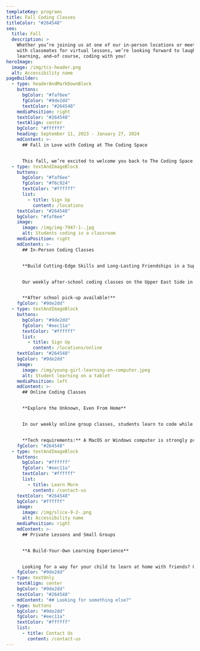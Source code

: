 ```yaml
---
templateKey: programs
title: Fall Coding Classes
titleColor: "#264548"
seo:
  title: Fall
  description: >
    Whether you’re joining us at one of our in-person locations or meeting up
    with classmates for virtual lessons, we’re looking forward to laughing,
    learning, and—of course, coding with you!
heroImage:
  image: /img/tcs-header.png
  alt: Accessibility name
pageBuilder:
  - type: headerAndMarkDownBlock
    buttons:
      bgColor: "#faf6ee"
      fgColor: "#9de2dd"
      textColor: "#264548"
    mediaPosition: right
    textColor: "#264548"
    textAlign: center
    bgColor: "#ffffff"
    heading: September 11, 2023 - January 27, 2024
    mdContent: >-
      ## Fall in Love with Coding at The Coding Space


      This fall, we’re excited to welcome you back to The Coding Space. Whether you’re joining us at one of our in-person locations or meeting up with classmates for virtual lessons, we’re looking forward to laughing, learning, and--of course--coding with you! Learn more about what we're offering this fall below.
  - type: textAndImageBlock
    buttons:
      bgColor: "#faf6ee"
      fgColor: "#f6c924"
      textColor: "#ffffff"
      list:
        - title: Sign Up
          content: /locations
    textColor: "#264548"
    bgColor: "#faf6ee"
    image:
      image: /img/img-7947-1-.jpg
      alt: Students coding in a classroom
    mediaPosition: right
    mdContent: >-
      ## In-Person Coding Classes


      **Build Cutting-Edge Skills and Long-Lasting Friendships in a Supportive Learning Environment**


      Our weekly after-school coding classes on the Upper East Side in Manhattan and in Park Slope, Brooklyn offer unique coding challenges in Scratch, JavaScript, and more. Don't miss our signature small student-to-teacher ratio that promises personalized attention. Teachers utilize the Socratic method to help students develop the power to solve problems, think critically, express themselves, and discover their innate potential.


      **A﻿fter school pick-up available!**
    fgColor: "#9de2dd"
  - type: textAndImageBlock
    buttons:
      bgColor: "#9de2dd"
      fgColor: "#eec11a"
      textColor: "#ffffff"
      list:
        - title: Sign Up
          content: /locations/online
    textColor: "#264548"
    bgColor: "#9de2dd"
    image:
      image: /img/young-girl-learning-on-computer.jpeg
      alt: Student learning on a tablet
    mediaPosition: left
    mdContent: >-
      ## Online Coding Classes


      **Explore the Unknown, Even From Home**


      I﻿n our weekly online group classes, students learn to code while making friends near and far. These live classes are taught over Zoom in a 4:1 student-to-teacher ratio ensuring students receive personalized attention when they need it.


      **T﻿ech requirements:** A MacOS or Windows computer is strongly preferred for online classes. Tablets, smartphones and iPads will not work for class. Mac and Windows users must install the latest version of Zoom (version 5.11 or above).
    fgColor: "#264548"
  - type: textAndImageBlock
    buttons:
      bgColor: "#ffffff"
      fgColor: "#eec11a"
      textColor: "#ffffff"
      list:
        - title: Learn More
          content: /contact-us
    textColor: "#264548"
    bgColor: "#ffffff"
    image:
      image: /img/slice-9-2-.png
      alt: Accessibility name
    mediaPosition: right
    mdContent: >-
      ## Private Lessons and Small Groups


      **A Build-Your-Own Learning Experience**


      Looking for a way for your child to learn at home with friends? Or get dedicated help from an instructor in a one-on-one setting? Our private lessons put you in the driver’s seat, allowing you to determine the schedule that best suits your needs and build a personalized class experience for your child.
    fgColor: "#9de2dd"
  - type: textOnly
    textAlign: center
    bgColor: "#9de2dd"
    textColor: "#264548"
    mdContent: "## Looking for something else?"
  - type: buttons
    bgColor: "#9de2dd"
    fgColor: "#eec11a"
    textColor: "#ffffff"
    list:
      - title: Contact Us
        content: /contact-us
---
```

